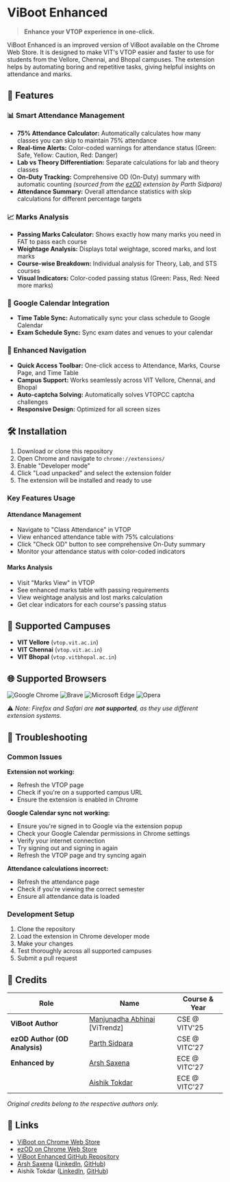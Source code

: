 # ViBoot Enhanced

> **Enhance your VTOP experience in one-click.**

ViBoot Enhanced is an improved version of ViBoot available on the Chrome Web Store. It is designed to make VIT's VTOP easier and faster to use for students from the Vellore, Chennai, and Bhopal campuses. The extension helps by automating boring and repetitive tasks, giving helpful insights on attendance and marks.

## 🚀 Features

### 📊 **Smart Attendance Management**

- **75% Attendance Calculator:** Automatically calculates how many classes you can skip to maintain 75% attendance
- **Real-time Alerts:** Color-coded warnings for attendance status (Green: Safe, Yellow: Caution, Red: Danger)
- **Lab vs Theory Differentiation:** Separate calculations for lab and theory classes
- **On-Duty Tracking:** Comprehensive OD (On-Duty) summary with automatic counting _(sourced from the [ezOD](https://chromewebstore.google.com/detail/ezod/hcjjembkbilgkojhpapcffibhandgokh) extension by Parth Sidpara)_
- **Attendance Summary:** Overall attendance statistics with skip calculations for different percentage targets

### 📈 **Marks Analysis**

- **Passing Marks Calculator:** Shows exactly how many marks you need in FAT to pass each course
- **Weightage Analysis:** Displays total weightage, scored marks, and lost marks
- **Course-wise Breakdown:** Individual analysis for Theory, Lab, and STS courses
- **Visual Indicators:** Color-coded passing status (Green: Pass, Red: Need more marks)

### 📅 **Google Calendar Integration**

- **Time Table Sync:** Automatically sync your class schedule to Google Calendar
- **Exam Schedule Sync:** Sync exam dates and venues to your calendar

### 🎯 **Enhanced Navigation**

- **Quick Access Toolbar:** One-click access to Attendance, Marks, Course Page, and Time Table
- **Campus Support:** Works seamlessly across VIT Vellore, Chennai, and Bhopal
- **Auto-captcha Solving:** Automatically solves VTOPCC captcha challenges
- **Responsive Design:** Optimized for all screen sizes

## 🛠️ Installation

1. Download or clone this repository
2. Open Chrome and navigate to `chrome://extensions/`
3. Enable "Developer mode"
4. Click "Load unpacked" and select the extension folder
5. The extension will be installed and ready to use

### Key Features Usage

#### Attendance Management

- Navigate to "Class Attendance" in VTOP
- View enhanced attendance table with 75% calculations
- Click "Check OD" button to see comprehensive On-Duty summary
- Monitor your attendance status with color-coded indicators

#### Marks Analysis

- Visit "Marks View" in VTOP
- See enhanced marks table with passing requirements
- View weightage analysis and lost marks calculation
- Get clear indicators for each course's passing status

## 🏫 Supported Campuses

- **VIT Vellore** (`vtop.vit.ac.in`)
- **VIT Chennai** (`vtop.vit.ac.in`)
- **VIT Bhopal** (`vtop.vitbhopal.ac.in`)

## 🌐 Supported Browsers

![Google Chrome](https://img.shields.io/badge/Google%20Chrome-4285F4?style=for-the-badge&logo=GoogleChrome&logoColor=white)
![Brave](https://img.shields.io/badge/Brave-FB542B?style=for-the-badge&logo=Brave&logoColor=white)
![Microsoft Edge](https://img.shields.io/badge/Microsoft%20Edge-0078D7?style=for-the-badge&logo=Microsoft-edge&logoColor=white)
![Opera](https://img.shields.io/badge/Opera-FF1B2D?style=for-the-badge&logo=Opera&logoColor=white)

⚠️ _Note: Firefox and Safari are **not supported**, as they use different extension systems._

## 🐛 Troubleshooting

### Common Issues

**Extension not working:**

- Refresh the VTOP page
- Check if you're on a supported campus URL
- Ensure the extension is enabled in Chrome

**Google Calendar sync not working:**

- Ensure you're signed in to Google via the extension popup
- Check your Google Calendar permissions in Chrome settings
- Verify your internet connection
- Try signing out and signing in again
- Refresh the VTOP page and try syncing again

**Attendance calculations incorrect:**

- Refresh the attendance page
- Check if you're viewing the correct semester
- Ensure all attendance data is loaded

### Development Setup

1. Clone the repository
2. Load the extension in Chrome developer mode
3. Make your changes
4. Test thoroughly across all supported campuses
5. Submit a pull request

## 👥 Credits

| **Role**                      | **Name**                                                                         | **Course & Year** |
| ----------------------------- | -------------------------------------------------------------------------------- | ----------------- |
| **ViBoot Author**             | [Manjunadha Abhinai](https://www.linkedin.com/in/manjunadha-abhinai/) [ViTrendz] | CSE @ VITV'25     |
| **ezOD Author (OD Analysis)** | [Parth Sidpara](https://www.linkedin.com/in/parthsidpara/)                       | CSE @ VITC'27     |
| **Enhanced by**               | [Arsh Saxena](https://www.github.com/arshsaxena)                                 | ECE @ VITC'27     |
|                               | [Aishik Tokdar](https://www.github.com/AishikTokdar)                             | ECE @ VITC'27     |

_Original credits belong to the respective authors only._

## 🔗 Links

- [ViBoot on Chrome Web Store](https://chromewebstore.google.com/detail/viboot/mhbflefepokengbccinkmfhokjkphbol)
- [ezOD on Chrome Web Store](https://chromewebstore.google.com/detail/ezod/hcjjembkbilgkojhpapcffibhandgokh)
- [ViBoot Enhanced GitHub Repository](https://github.com/arshsaxena/ViBoot-Enhanced)
- [Arsh Saxena](https://www.arshsaxena.in) ([LinkedIn](https://www.linkedin.com/in/arshsaxena), [GitHub](https://www.github.com/arshsaxena))
- Aishik Tokdar ([LinkedIn](https://www.linkedin.com/in/aishiktokdar), [GitHub](https://www.github.com/AishikTokdar))
